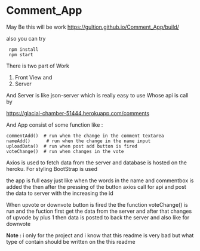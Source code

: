 # Comment_App
May Be this will be work
https://gultion.github.io/Comment_App/build/

also you can try 
``` 
 npm install 
 npm start
 ```

There is two part of Work
  1. Front View and 
  2. Server

And Server is like json-server which is really easy to use
Whose api is call by 

https://glacial-chamber-51444.herokuapp.com/comments



And App consist of some function 
like :
``` 
commentAdd()  # run when the change in the comment textarea
nameAdd()      # run when the change in the name input
uploadData()  # run when post add button is fired
voteChange()  # run when changes in the vote

```


Axios is used to fetch data from the server and database is hosted on the heroku.
For styling BootStrap is used 

the app is full easy just like when the words in the name and commentbox is added the then after the pressing of the button axios call for api and post the data to server with the increasing the id

When upvote or downvote button is fired the the function voteChange() is run and the fuction first get the data from the server and after that changes of upvode by plus 1 then data is posted to back the server and also like for downvote


**Note :** i only for the project and i know that this readme is very bad but what type of contain should be written on the this readme 
